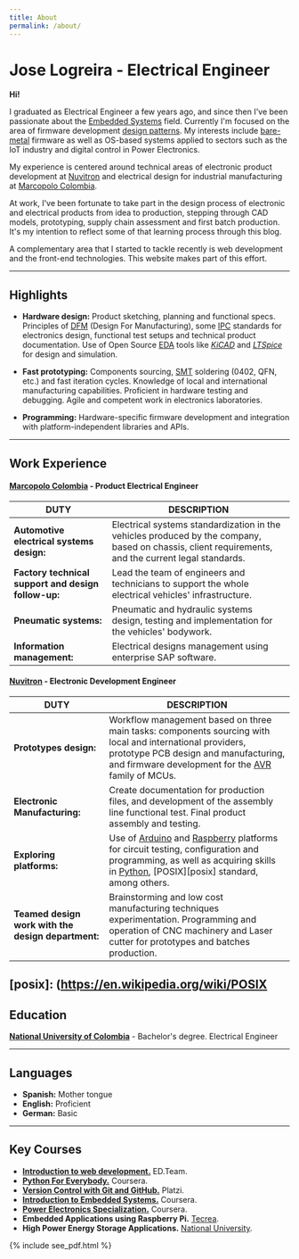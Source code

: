 ```yaml
---
title: About
permalink: /about/
---
```


# **Jose Logreira** - Electrical Engineer

**Hi!**

I graduated as Electrical Engineer a few years ago, and since then I've been passionate about the [Embedded Systems][es] field. Currently I'm focused on the area of firmware development [design patterns][dp]. My interests include [bare-metal][bm] firmware as well as OS-based systems applied to sectors such as the IoT industry and digital control in Power Electronics.

My experience is centered around technical areas of electronic product development at [Nuvitron][nuvitron] and electrical design for industrial manufacturing at [Marcopolo Colombia][mp].

At work, I've been fortunate to take part in the design process of electronic and electrical products from idea to production, stepping through CAD models, prototyping, supply chain assessment and first batch production. It's my intention to reflect some of that learning process through this blog.

A complementary area that I started to tackle recently is web development and the front-end technologies. This website makes part of this effort.

[es]: https://en.wikipedia.org/wiki/Embedded_system
[dp]: https://en.wikipedia.org/wiki/Software_design_pattern
[bm]: https://www.quora.com/What-is-bare-metal-programming-in-Embedded-systems
[nuvitron]: https://nuvitron.com
[mp]: http://www.superpolo.com.co/websites/superpolo/es/
---

## Highlights

- **Hardware design:** Product sketching, planning and functional specs. Principles of [DFM][dfm] (Design For Manufacturing), some [IPC][ipc] standards for electronics design, functional test setups and technical product documentation. Use of Open Source [EDA][eda] tools like *[KiCAD][kicad]* and *[LTSpice][ltspice]* for design and simulation.

- **Fast prototyping:** Components sourcing, [SMT][smt] soldering (0402, QFN, etc.) and fast iteration cycles. Knowledge of local and international manufacturing capabilities. Proficient in hardware testing and debugging. Agile and competent work in electronics laboratories.

- **Programming:** Hardware-specific firmware development and integration with platform-independent libraries and APIs.

[dfm]: https://en.wikipedia.org/wiki/Design_for_manufacturability
[ipc]: http://www.ipc.org/ContentPage.aspx?pageid=Standards
[eda]: https://en.wikipedia.org/wiki/Electronic_design_automation
[kicad]: https://kicad-pcb.org/
[ltspice]: https://www.analog.com/en/design-center/design-tools-and-calculators/ltspice-simulator.html#
[smt]: https://en.wikipedia.org/wiki/Surface-mount_technology
---

## Work Experience

#### [**Marcopolo Colombia**][mp] - Product Electrical Engineer

| DUTY | DESCRIPTION |
| ---- | ----------- |
| **Automotive electrical systems design:** | Electrical systems standardization in the vehicles produced by the company, based on chassis, client requirements, and the current legal standards. |
| **Factory technical support and design follow-up:** | Lead the team of engineers and technicians to support the whole electrical vehicles' infrastructure. |
| **Pneumatic systems:** | Pneumatic and hydraulic systems design, testing and implementation for the vehicles' bodywork.
| **Information management:** | Electrical designs management using enterprise SAP software. |

#### [**Nuvitron**][nuvitron] - Electronic Development Engineer

| DUTY | DESCRIPTION |
| ---- | ----------- |
| **Prototypes design:** | Workflow management based on three main tasks: components sourcing with local and international providers, prototype PCB design and manufacturing, and firmware development for the [AVR][avr] family of MCUs. |
| **Electronic Manufacturing:** | Create documentation for production files, and development of the assembly line functional test. Final product assembly and testing. |
| **Exploring platforms:** | Use of [Arduino][arduino] and [Raspberry][rpi] platforms for circuit testing, configuration and programming, as well as acquiring skills in [Python][python], [POSIX][posix] standard, among others. |
| **Teamed design work with the design department:** | Brainstorming and low cost manufacturing techniques experimentation. Programming and operation of CNC machinery and Laser cutter for prototypes and batches production. |

[avr]: https://en.wikipedia.org/wiki/AVR_microcontrollers
[arduino]: https://www.arduino.cc/
[rpi]: https://www.raspberrypi.org/
[python]: https://www.python.org/
[posix]: (https://en.wikipedia.org/wiki/POSIX
---

## Education

[**National University of Colombia**](https://unal.edu.co/) - Bachelor's degree. Electrical Engineer

---

## Languages

- **Spanish:** Mother tongue
- **English:** Proficient
- **German:** Basic

---

## Key Courses

- [**Introduction to web development.**][webdev] ED.Team.
- [**Python For Everybody.**][py4e] Coursera.
- [**Version Control with Git and GitHub.**][git] Platzi.
- [**Introduction to Embedded Systems.**][esys] Coursera.
- [**Power Electronics Specialization.**][pe] Coursera.
- **Embedded Applications using Raspberry Pi.** [Tecrea][tecrea].
- **High Power Energy Storage Applications.** [National University][ingunal].

[webdev]: https://ed.team/cursos-gratis
[py4e]: https://www.coursera.org/specializations/python
[git]: https://platzi.com/cursos/git-github/
[esys]: https://www.coursera.org/learn/introduction-embedded-systems
[pe]: https://www.coursera.org/specializations/power-electronics
[tecrea]: https://tecrea.com.co/
[ingunal]: https://ingenieria.bogota.unal.edu.co/es/

<!-- Link to PDF button -->
{% include see_pdf.html %}